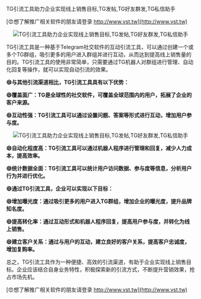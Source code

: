 TG引流工具助力企业实现线上销售目标,TG发帖,TG好友群发,TG私信助手

[😍想了解推广相关软件的朋友请登录 http://www.vst.tw](http://www.vst.tw)

 <center><img src="https://vst.tw/MP4/tuiguang/png/3.png" alt="TG引流工具助力企业实现线上销售目标,TG发帖,TG好友群发,TG私信助手"></center>

TG引流工具是一种基于Telegram社交软件的互动引流工具，可以通过创建一个或多个TG群组，吸引更多的用户进入群组并进行互动，从而达到提高线上销售量的目的。TG引流工具的使用非常简单，只需要通过TG机器人对群组进行管理、自动化回复等操作，就可以实现自动引流的效果。

**😄与其他引流渠道相比，TG引流工具具有以下优势：**

**😄覆盖面广：TG是全球性的社交软件，可覆盖全球范围内的用户，拓展了企业的客户来源。**

**😄互动性强：TG引流工具可以通过设置问题、答案等形式进行互动，增加用户参与度。**

 <center><img src="https://vst.tw/MP4/tuiguang/png/8.png" alt="TG引流工具助力企业实现线上销售目标,TG发帖,TG好友群发,TG私信助手"></center>

**😄自动化程度高：TG引流工具可以通过机器人程序进行管理和回复，减少人力成本，提高效率。**

**😄统计数据全面：TG引流工具可以统计用户访问数据、参与度等信息，分析用户行为并进行优化。**

**😄通过TG引流工具，企业可以实现以下目标：**

**😄增加曝光度：通过吸引更多的用户进入TG群组，增加企业的曝光度，提升品牌知名度。**

**😄提高转化率：通过互动形式和机器人程序回复，提高用户参与度，并转化为线上销售。**

**😄建立客户关系：通过与用户的互动，建立良好的客户关系，提高客户忠诚度，增加复购率。**

总之，TG引流工具作为一种便捷、高效的引流渠道，有助于企业实现线上销售目标。企业应该结合自身业务特性，积极探索新的引流方式，不断提升营销效果，抢占市场先机。

[😍想了解推广相关软件的朋友请登录 http://www.vst.tw](http://www.vst.tw)



